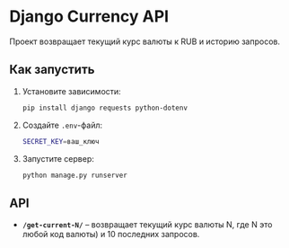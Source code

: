# Django Currency API  

Проект возвращает текущий курс валюты к RUB и историю запросов.  

## Как запустить  
1. Установите зависимости:  
   ```bash
   pip install django requests python-dotenv
   ```  
2. Создайте `.env`-файл:  
   ```bash
   SECRET_KEY=ваш_ключ
   ```  
3. Запустите сервер:  
   ```bash
   python manage.py runserver
   ```  

## API  
- **`/get-current-N/`** – возвращает текущий курс валюты N, где N это любой код валюты) и 10 последних запросов.  